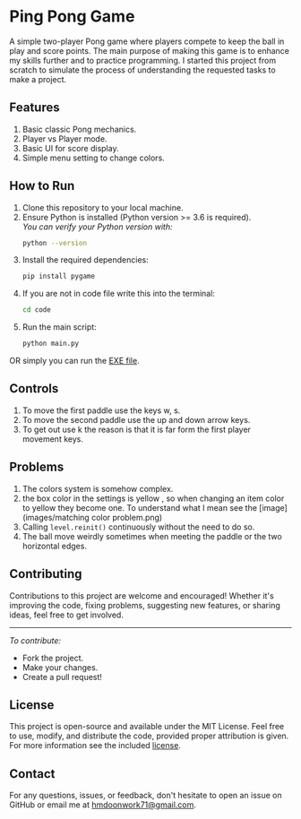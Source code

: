 # Ping Pong Game
A simple two-player Pong game where players compete to keep the ball in play and score points. 
The main purpose of making this game is to enhance my skills further and to practice programming. 
I started this project from scratch to simulate the process of understanding the requested tasks to make a project.

## Features
1. Basic classic Pong mechanics.
2. Player vs Player mode.
3. Basic UI for score display.
4. Simple menu setting to change colors.

## How to Run
1. Clone this repository to your local machine.
2. Ensure Python is installed (Python version >= 3.6 is required).  
   *You can verify your Python version with:*
   ```bash
   python --version
   ```
3. Install the required dependencies:
   ```bash
   pip install pygame
   ```
4. If you are not in code file write this into the terminal:
    ```bash
   cd code
   ```
5. Run the main script:
   ```bash
   python main.py
   ```
   
OR simply you can run the [EXE file](EXE/Py-stardew%20vally.exe).

## Controls
1. To move the first paddle use the keys w, s.
2. To move the second paddle use the up and down arrow keys.
3. To get out use k the reason is that it is far form the first player movement keys.

## Problems
1. The colors system is somehow complex.
2. the box color in the settings is yellow , so when changing an item color to yellow they become one. 
To understand what I mean see the [image](images/matching color problem.png)
3. Calling `level.reinit()` continuously without the need to do so.
4. The ball move weirdly sometimes when meeting the paddle or the two horizontal edges.

## Contributing
Contributions to this project are welcome and encouraged!
Whether it's improving the code, fixing problems, suggesting new features, or sharing ideas, feel free to get involved.
    
---
*To contribute:* 
- Fork the project.
- Make your changes.
- Create a pull request!

## License
This project is open-source and available under the MIT License. Feel free to use, modify, and distribute the code,
provided proper attribution is given. For more information see the included [license](LICENSE).

## Contact 
For any questions, issues, or feedback, don't hesitate to open an issue on GitHub or email me at hmdoonwork71@gmail.com.
